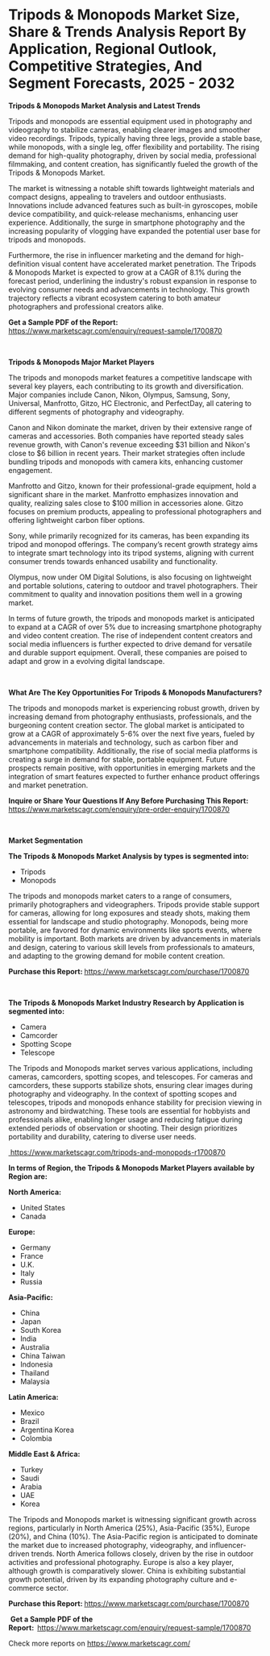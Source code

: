 <p><h1>Tripods & Monopods Market Size, Share & Trends Analysis Report By Application, Regional Outlook, Competitive Strategies, And Segment Forecasts, 2025 - 2032</h1></p><p><strong>Tripods & Monopods Market Analysis and Latest Trends</strong></p>
<p><p>Tripods and monopods are essential equipment used in photography and videography to stabilize cameras, enabling clearer images and smoother video recordings. Tripods, typically having three legs, provide a stable base, while monopods, with a single leg, offer flexibility and portability. The rising demand for high-quality photography, driven by social media, professional filmmaking, and content creation, has significantly fueled the growth of the Tripods & Monopods Market.</p><p>The market is witnessing a notable shift towards lightweight materials and compact designs, appealing to travelers and outdoor enthusiasts. Innovations include advanced features such as built-in gyroscopes, mobile device compatibility, and quick-release mechanisms, enhancing user experience. Additionally, the surge in smartphone photography and the increasing popularity of vlogging have expanded the potential user base for tripods and monopods.</p><p>Furthermore, the rise in influencer marketing and the demand for high-definition visual content have accelerated market penetration. The Tripods & Monopods Market is expected to grow at a CAGR of 8.1% during the forecast period, underlining the industry's robust expansion in response to evolving consumer needs and advancements in technology. This growth trajectory reflects a vibrant ecosystem catering to both amateur photographers and professional creators alike.</p></p>
<p><strong>Get a Sample PDF of the Report:&nbsp;</strong> <a href="https://www.marketscagr.com/enquiry/request-sample/1700870?utm_campaign=2320&utm_medium=2&utm_source=Github&utm_content=ia&utm_term=18022025&utm_id=tripods-monopods">https://www.marketscagr.com/enquiry/request-sample/1700870</a></p>
<p>&nbsp;</p>
<p><strong>Tripods & Monopods Major Market Players</strong></p>
<p><p>The tripods and monopods market features a competitive landscape with several key players, each contributing to its growth and diversification. Major companies include Canon, Nikon, Olympus, Samsung, Sony, Universal, Manfrotto, Gitzo, HC Electronic, and PerfectDay, all catering to different segments of photography and videography.</p><p>Canon and Nikon dominate the market, driven by their extensive range of cameras and accessories. Both companies have reported steady sales revenue growth, with Canon's revenue exceeding $31 billion and Nikon's close to $6 billion in recent years. Their market strategies often include bundling tripods and monopods with camera kits, enhancing customer engagement.</p><p>Manfrotto and Gitzo, known for their professional-grade equipment, hold a significant share in the market. Manfrotto emphasizes innovation and quality, realizing sales close to $100 million in accessories alone. Gitzo focuses on premium products, appealing to professional photographers and offering lightweight carbon fiber options.</p><p>Sony, while primarily recognized for its cameras, has been expanding its tripod and monopod offerings. The company’s recent growth strategy aims to integrate smart technology into its tripod systems, aligning with current consumer trends towards enhanced usability and functionality.</p><p>Olympus, now under OM Digital Solutions, is also focusing on lightweight and portable solutions, catering to outdoor and travel photographers. Their commitment to quality and innovation positions them well in a growing market.</p><p>In terms of future growth, the tripods and monopods market is anticipated to expand at a CAGR of over 5% due to increasing smartphone photography and video content creation. The rise of independent content creators and social media influencers is further expected to drive demand for versatile and durable support equipment. Overall, these companies are poised to adapt and grow in a evolving digital landscape.</p></p>
<p>&nbsp;</p>
<p><strong>What Are The Key Opportunities For Tripods & Monopods Manufacturers?</strong></p>
<p><p>The tripods and monopods market is experiencing robust growth, driven by increasing demand from photography enthusiasts, professionals, and the burgeoning content creation sector. The global market is anticipated to grow at a CAGR of approximately 5-6% over the next five years, fueled by advancements in materials and technology, such as carbon fiber and smartphone compatibility. Additionally, the rise of social media platforms is creating a surge in demand for stable, portable equipment. Future prospects remain positive, with opportunities in emerging markets and the integration of smart features expected to further enhance product offerings and market penetration.</p></p>
<p><strong>Inquire or Share Your Questions If Any Before Purchasing This Report:</strong> <a href="https://www.marketscagr.com/enquiry/pre-order-enquiry/1700870?utm_campaign=2320&utm_medium=2&utm_source=Github&utm_content=ia&utm_term=18022025&utm_id=tripods-monopods">https://www.marketscagr.com/enquiry/pre-order-enquiry/1700870</a></p>
<p>&nbsp;</p>
<p><strong>Market Segmentation</strong></p>
<p><strong>The Tripods & Monopods Market Analysis by types is segmented into:</strong></p>
<p><ul><li>Tripods</li><li>Monopods</li></ul></p>
<p><p>The tripods and monopods market caters to a range of consumers, primarily photographers and videographers. Tripods provide stable support for cameras, allowing for long exposures and steady shots, making them essential for landscape and studio photography. Monopods, being more portable, are favored for dynamic environments like sports events, where mobility is important. Both markets are driven by advancements in materials and design, catering to various skill levels from professionals to amateurs, and adapting to the growing demand for mobile content creation.</p></p>
<p><strong>Purchase this Report:&nbsp;</strong><a href="https://www.marketscagr.com/purchase/1700870?utm_campaign=2320&utm_medium=2&utm_source=Github&utm_content=ia&utm_term=18022025&utm_id=tripods-monopods">https://www.marketscagr.com/purchase/1700870</a></p>
<p>&nbsp;</p>
<p><strong>The Tripods & Monopods Market Industry Research by Application is segmented into:</strong></p>
<p><ul><li>Camera</li><li>Camcorder</li><li>Spotting Scope</li><li>Telescope</li></ul></p>
<p><p>The Tripods and Monopods market serves various applications, including cameras, camcorders, spotting scopes, and telescopes. For cameras and camcorders, these supports stabilize shots, ensuring clear images during photography and videography. In the context of spotting scopes and telescopes, tripods and monopods enhance stability for precision viewing in astronomy and birdwatching. These tools are essential for hobbyists and professionals alike, enabling longer usage and reducing fatigue during extended periods of observation or shooting. Their design prioritizes portability and durability, catering to diverse user needs.</p></p>
<p><a href="https://www.marketscagr.com/tripods-and-monopods-r1700870?utm_campaign=2320&utm_medium=2&utm_source=Github&utm_content=ia&utm_term=18022025&utm_id=tripods-monopods">&nbsp;https://www.marketscagr.com/tripods-and-monopods-r1700870</a></p>
<p><strong>In terms of Region, the Tripods & Monopods Market Players available by Region are:</strong></p>
<p>
    <p> <strong> North America: </strong>
        <ul>
            <li>United States</li>
            <li>Canada</li>
        </ul>
        </p> 
    <p> <strong> Europe: </strong>
        <ul>
            <li>Germany</li>
            <li>France</li>
            <li>U.K.</li>
            <li>Italy</li>
            <li>Russia</li>
        </ul>
        </p> 
    <p> <strong> Asia-Pacific: </strong>
        <ul>
            <li>China</li>
            <li>Japan</li>
            <li>South Korea</li>
            <li>India</li>
            <li>Australia</li>
            <li>China Taiwan</li>
            <li>Indonesia</li>
            <li>Thailand</li>
            <li>Malaysia</li>
        </ul>
        </p> 
    <p> <strong> Latin America: </strong>
        <ul>
            <li>Mexico</li>
            <li>Brazil</li>
            <li>Argentina Korea</li>
            <li>Colombia</li>
        </ul>
        </p> 
    <p> <strong> Middle East & Africa: </strong>
        <ul>
            <li>Turkey</li>
            <li>Saudi</li>
            <li>Arabia</li>
            <li>UAE</li>
            <li>Korea</li>
        </ul>
    </p>
    </p>
<p><p>The Tripods and Monopods market is witnessing significant growth across regions, particularly in North America (25%), Asia-Pacific (35%), Europe (20%), and China (10%). The Asia-Pacific region is anticipated to dominate the market due to increased photography, videography, and influencer-driven trends. North America follows closely, driven by the rise in outdoor activities and professional photography. Europe is also a key player, although growth is comparatively slower. China is exhibiting substantial growth potential, driven by its expanding photography culture and e-commerce sector.</p></p>
<p><strong>Purchase this Report: </strong><a href="https://www.marketscagr.com/purchase/1700870?utm_campaign=2320&utm_medium=2&utm_source=Github&utm_content=ia&utm_term=18022025&utm_id=tripods-monopods">https://www.marketscagr.com/purchase/1700870</a></p>
<p>&nbsp;<strong>Get a Sample PDF of the Report:&nbsp;&nbsp;</strong><a href="https://www.marketscagr.com/enquiry/request-sample/1700870?utm_campaign=2320&utm_medium=2&utm_source=Github&utm_content=ia&utm_term=18022025&utm_id=tripods-monopods">https://www.marketscagr.com/enquiry/request-sample/1700870</a></p>
<p><strong></strong></p>
<p>Check more reports on <a href="https://www.marketscagr.com/?utm_campaign=2320&utm_medium=2&utm_source=Github&utm_content=ia&utm_term=18022025&utm_id=tripods-monopods">https://www.marketscagr.com/</a></p>